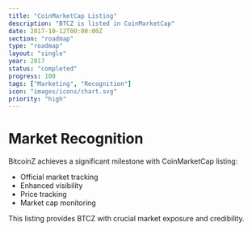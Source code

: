 ```yaml
---
title: "CoinMarketCap Listing"
description: "BTCZ is listed in CoinMarketCap"
date: 2017-10-12T00:00:00Z
section: "roadmap"
type: "roadmap"
layout: "single"
year: 2017
status: "completed"
progress: 100
tags: ["Marketing", "Recognition"]
icon: "images/icons/chart.svg"
priority: "high"
---
```


# Market Recognition

BitcoinZ achieves a significant milestone with CoinMarketCap listing:
- Official market tracking
- Enhanced visibility
- Price tracking
- Market cap monitoring

This listing provides BTCZ with crucial market exposure and credibility.
